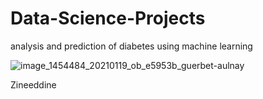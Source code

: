 # Data-Science-Projects
analysis and prediction of diabetes using machine learning

![image_1454484_20210119_ob_e5953b_guerbet-aulnay](https://github.com/ZINEEDDINE01/DiabetesDetection/assets/97065274/c0cfa090-f147-4eec-9572-a6d6a65e9745)


Zineeddine
